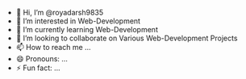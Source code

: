 - 👋 Hi, I’m @royadarsh9835
- 👀 I’m interested in Web-Development
- 🌱 I’m currently learning Web-Development
- 💞️ I’m looking to collaborate on Various Web-Development Projects
- 📫 How to reach me ...
- 😄 Pronouns: ...
- ⚡ Fun fact: ...

<!---
royadarsh9835/royadarsh9835 is a ✨ special ✨ repository because its `README.md` (this file) appears on your GitHub profile.
You can click the Preview link to take a look at your changes.
--->

